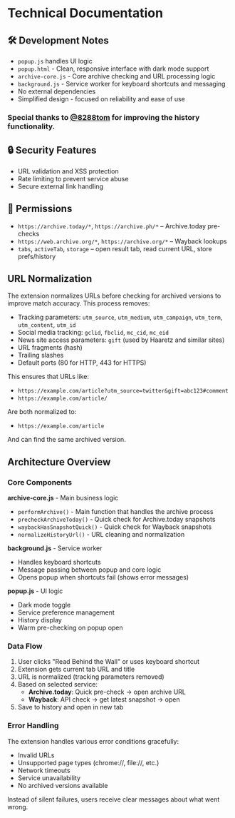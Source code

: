 # Technical Documentation

## 🛠 Development Notes

- `popup.js` handles UI logic  
- `popup.html` - Clean, responsive interface with dark mode support
- `archive-core.js` - Core archive checking and URL processing logic
- `background.js` - Service worker for keyboard shortcuts and messaging
- No external dependencies  
- Simplified design - focused on reliability and ease of use  

### Special thanks to [@8288tom](https://github.com/8288tom) for improving the history functionality.

## 🔒 Security Features
- URL validation and XSS protection
- Rate limiting to prevent service abuse  
- Secure external link handling

## 🔐 Permissions

- `https://archive.today/*`, `https://archive.ph/*` – Archive.today pre-checks  
- `https://web.archive.org/*`, `https://archive.org/*` – Wayback lookups  
- `tabs`, `activeTab`, `storage` – open result tab, read current URL, store prefs/history

## URL Normalization

The extension normalizes URLs before checking for archived versions to improve match accuracy. This process removes:

- Tracking parameters: `utm_source`, `utm_medium`, `utm_campaign`, `utm_term`, `utm_content`, `utm_id`
- Social media tracking: `gclid`, `fbclid`, `mc_cid`, `mc_eid`
- News site access parameters: `gift` (used by Haaretz and similar sites)
- URL fragments (hash)
- Trailing slashes
- Default ports (80 for HTTP, 443 for HTTPS)

This ensures that URLs like:
- `https://example.com/article?utm_source=twitter&gift=abc123#comment`
- `https://example.com/article/`

Are both normalized to:
- `https://example.com/article`

And can find the same archived version.

## Architecture Overview

### Core Components

**archive-core.js** - Main business logic
- `performArchive()` - Main function that handles the archive process
- `precheckArchiveToday()` - Quick check for Archive.today snapshots
- `waybackHasSnapshotQuick()` - Quick check for Wayback snapshots
- `normalizeHistoryUrl()` - URL cleaning and normalization

**background.js** - Service worker
- Handles keyboard shortcuts
- Message passing between popup and core logic
- Opens popup when shortcuts fail (shows error messages)

**popup.js** - UI logic
- Dark mode toggle
- Service preference management
- History display
- Warm pre-checking on popup open

### Data Flow

1. User clicks "Read Behind the Wall" or uses keyboard shortcut
2. Extension gets current tab URL and title
3. URL is normalized (tracking parameters removed)
4. Based on selected service:
   - **Archive.today**: Quick pre-check → open archive URL
   - **Wayback**: API check → get latest snapshot → open
5. Save to history and open in new tab

### Error Handling

The extension handles various error conditions gracefully:
- Invalid URLs
- Unsupported page types (chrome://, file://, etc.)
- Network timeouts
- Service unavailability
- No archived versions available

Instead of silent failures, users receive clear messages about what went wrong.